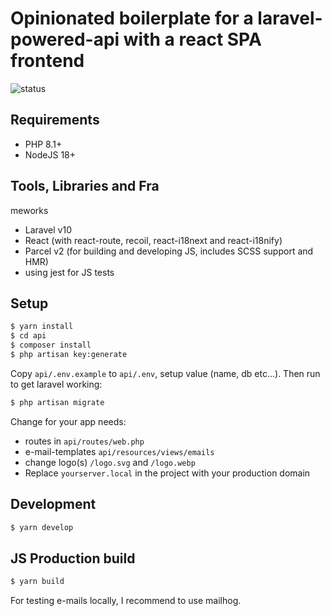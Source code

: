 # Opinionated boilerplate for a laravel-powered-api with a react SPA frontend

![status](https://github.com/pstaender/laravel-api-react-frontend-boilerplate/actions/workflows/specs.yml/badge.svg)

## Requirements

  * PHP 8.1+
  * NodeJS 18+
## Tools, Libraries and Fra
meworks

  * Laravel v10
  * React (with react-route, recoil, react-i18next and react-i18nify)
  * Parcel v2 (for building and developing JS, includes SCSS support and HMR)
  * using jest for JS tests

## Setup

```sh
$ yarn install
$ cd api
$ composer install
$ php artisan key:generate
```

Copy `api/.env.example` to `api/.env`, setup value (name, db etc…). Then run to get laravel working:

```sh
$ php artisan migrate
```

Change for your app needs:

  * routes in `api/routes/web.php`
  * e-mail-templates `api/resources/views/emails`
  * change logo(s) `/logo.svg` and `/logo.webp`
  * Replace `yourserver.local` in the project with your production domain

## Development

```sh
$ yarn develop
```

## JS Production build

```sh
$ yarn build
```

For testing e-mails locally, I recommend to use mailhog. 
